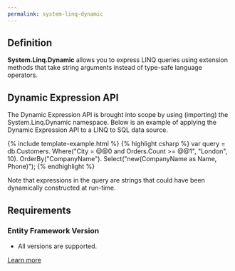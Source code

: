 ```yaml
---
permalink: system-linq-dynamic 
---
```


## Definition

**System.Linq.Dynamic** allows you to express LINQ queries using extension methods that take string arguments instead of type-safe language operators.

## Dynamic Expression API

The Dynamic Expression API is brought into scope by using (importing) the System.Linq.Dynamic namespace. Below is an example of applying the Dynamic Expression API to a LINQ to SQL data source.

{% include template-example.html %} 
{% highlight csharp %}
var query =
    db.Customers.
    Where("City = @@0 and Orders.Count >= @@1", "London", 10).
    OrderBy("CompanyName").
    Select("new(CompanyName as Name, Phone)");
{% endhighlight %}

Note that expressions in the query are strings that could have been dynamically constructed at run-time.


## Requirements

### Entity Framework Version

 - All versions are supported.

[Learn more](http://blog.vavstech.com/2014/08/systemlinqdynamic-documentation.html)

